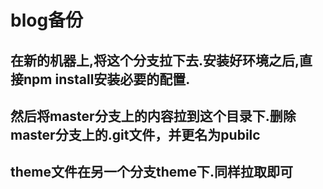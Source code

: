 # blog备份
## 在新的机器上,将这个分支拉下去.安装好环境之后,直接npm install安装必要的配置.
## 然后将master分支上的内容拉到这个目录下.删除master分支上的.git文件，并更名为pubilc
## theme文件在另一个分支theme下.同样拉取即可
